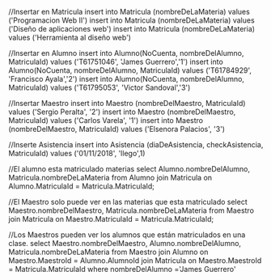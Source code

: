 

//Insertar en Matricula
insert into Matricula (nombreDeLaMateria) values ('Programacion Web II')
insert into Matricula (nombreDeLaMateria) values ('Diseño de aplicaciones web')
insert into Matricula (nombreDeLaMateria) values ('Herramienta al diseño web')

//Insertar en Alumno
insert into Alumno(NoCuenta, nombreDelAlumno, MatriculaId) values ('T61751046', 'James Guerrero','1')
insert into Alumno(NoCuenta, nombreDelAlumno, MatriculaId) values ('T61784929', 'Francisco Ayala','2')
insert into Alumno(NoCuenta, nombreDelAlumno, MatriculaId) values ('T61795053', 'Victor Sandoval','3')

//Insertar Maestro
insert into Maestro (nombreDelMaestro, MatriculaId) values ('Sergio Peralta', '2')
insert into Maestro (nombreDelMaestro, MatriculaId) values ('Carlos Varela', '1')
insert into Maestro (nombreDelMaestro, MatriculaId) values ('Elsenora Palacios', '3')

//Inserte Asistencia
insert into Asistencia (diaDeAsistencia, checkAsistencia, MatriculaId) values ('01/11/2018', 'llego',1)

//El alumno esta matriculado materias
select Alumno.nombreDelAlumno, Matricula.nombreDeLaMateria from Alumno join Matricula on Alumno.MatriculaId = Matricula.MatriculaId;

//El Maestro solo puede ver en las materias que esta matriculado
select Maestro.nombreDelMaestro, Matricula.nombreDeLaMateria from Maestro join Matricula on Maestro.MatriculaId = Matricula.MatriculaId;

//Los Maestros pueden ver los alumnos que están matriculados en una clase. 
select Maestro.nombreDelMaestro, Alumno.nombreDelAlumno, Matricula.nombreDeLaMateria from Maestro join Alumno on Maestro.MaestroId = Alumno.AlumnoId join Matricula on Maestro.MaestroId = Matricula.MatriculaId where nombreDelAlumno ='James Guerrero'
